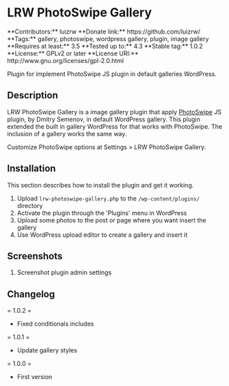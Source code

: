 <h1>LRW PhotoSwipe Gallery</h1>
**Contributors:** luizrw  
**Donate link:** https://github.com/luizrw/  
**Tags:** gallery, photoswipe, wordpress gallery, plugin, image gallery  
**Requires at least:** 3.5  
**Tested up to:** 4.3  
**Stable tag:** 1.0.2  
**License:** GPLv2 or later  
**License URI:** http://www.gnu.org/licenses/gpl-2.0.html  

Plugin for implement PhotoSwipe JS plugin in default galleries WordPress.

<h2>Description</h2>

LRW PhotoSwipe Gallery is a image gallery plugin that apply [PhotoSwipe](http://photoswipe.com/ "PhotoSwipe") JS plugin, by Dmitry Semenov, in default WordPress gallery.
This plugin extended the built in gallery WordPress for that works with PhotoSwipe. The inclusion of a gallery works the same way.

Customize PhotoSwipe options at Settings > LRW PhotoSwipe Gallery.

<h2>Installation</h2>

This section describes how to install the plugin and get it working.

1. Upload `lrw-photoswipe-gallery.php` to the `/wp-content/plugins/` directory
2. Activate the plugin through the 'Plugins' menu in WordPress
3. Upload some photos to the post or page where you want insert the gallery
4. Use WordPress upload editor to create a gallery and insert it

<h2>Screenshots</h2>

1. Screenshot plugin admin settings

<h2>Changelog</h2>

= 1.0.2 =
* Fixed conditionals includes

= 1.0.1 =
* Update gallery styles

= 1.0.0 =
* First version
